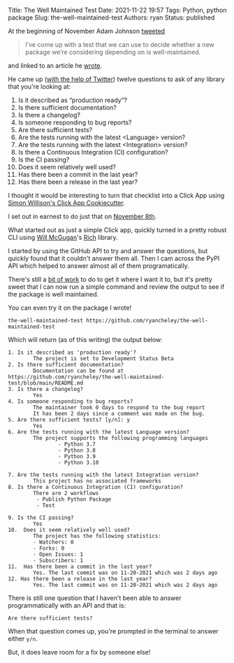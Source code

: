 Title: The Well Maintained Test
Date: 2021-11-22 19:57
Tags: Python, python package
Slug: the-well-maintained-test
Authors: ryan
Status: published

At the beginning of November Adam Johnson [tweeted](https://twitter.com/AdamChainz/status/1456347321415917569) 

>  I’ve come up with a test that we can use to decide whether a new package we’re considering depending on is well-maintained.

and linked to an article he [wrote](https://adamj.eu/tech/2021/11/04/the-well-maintained-test/). 

He came up ([with the help of Twitter](https://twitter.com/AdamChainz/status/1454041660879421442)) twelve questions to ask of any library that you're looking at:

1. Is it described as “production ready”?
2. Is there sufficient documentation?
3. Is there a changelog?
4. Is someone responding to bug reports?
5. Are there sufficient tests?
6. Are the tests running with the latest <Language\> version?
7. Are the tests running with the latest <Integration\> version?
8. Is there a Continuous Integration (CI) configuration?
9. Is the CI passing?
10. Does it seem relatively well used?
11. Has there been a commit in the last year?
12. Has there been a release in the last year?

I thought it would be interesting to turn that checklist into a Click App using [Simon Willison's Click App Cookiecutter](https://github.com/simonw/click-app). 

I set out in earnest to do just that on [November 8th](https://github.com/ryancheley/the-well-maintained-test/commit/94e8028e4d3a817ab0b26168b4285231de6f141c). 

What started out as just a simple Click app, quickly turned in a pretty robust CLI using [Will McGugan](https://twitter.com/willmcgugan)'s [Rich](https://github.com/willmcgugan/rich) library. 

I started by using the GitHub API to try and answer the questions, but quickly found that it couldn't answer them all. Then I cam across the PyPI API which helped to answer almost all of them programatically. 

There's still a [bit of work](https://github.com/ryancheley/the-well-maintained-test/issues) to do to get it where I want it to, but it's pretty sweet that I can now run a simple command and review the output to see if the package is well maintained. 

You can even try it on the package I wrote!

    the-well-maintained-test https://github.com/ryancheley/the-well-maintained-test

Which will return (as of this writing) the output below:

    1. Is it described as 'production ready'?
            The project is set to Development Status Beta
    2. Is there sufficient documentation?
            Documentation can be found at 
    https://github.com/ryancheley/the-well-maintained-test/blob/main/README.md
    3. Is there a changelog?
            Yes
    4. Is someone responding to bug reports?
            The maintainer took 0 days to respond to the bug report
            It has been 2 days since a comment was made on the bug.
    5. Are there sufficient tests? [y/n]: y
            Yes
    6. Are the tests running with the latest Language version?
            The project supports the following programming languages
                    - Python 3.7
                    - Python 3.8
                    - Python 3.9
                    - Python 3.10

    7. Are the tests running with the latest Integration version?
            This project has no associated frameworks
    8. Is there a Continuous Integration (CI) configuration?
            There are 2 workflows
             - Publish Python Package
             - Test

    9. Is the CI passing?
            Yes
    10.  Does it seem relatively well used?
            The project has the following statistics:
            - Watchers: 0
            - Forks: 0
            - Open Issues: 1
            - Subscribers: 1
    11.  Has there been a commit in the last year?
            Yes. The last commit was on 11-20-2021 which was 2 days ago
    12. Has there been a release in the last year?
            Yes. The last commit was on 11-20-2021 which was 2 days ago

There is still one question that I haven't been able to answer programmatically  with an API and that is:

    Are there sufficient tests?

When that question comes up, you're prompted in the terminal to answer either `y/n`. 

But, it does leave room for a fix by someone else! 